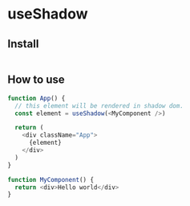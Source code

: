 # useShadow 

## Install

```

```

## How to use

```ts
function App() {
  // this element will be rendered in shadow dom.
  const element = useShadow(<MyComponent />)

  return (
    <div className="App">
      {element}
    </div>
  )
}

function MyComponent() {
  return <div>Hello world</div>
}
```
